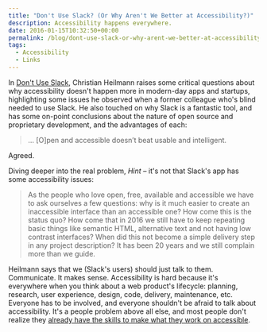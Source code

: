 ```yaml
---
title: "Don't Use Slack? (Or Why Aren't We Better at Accessibility?)"
description: Accessibility happens everywhere.
date: 2016-01-15T10:32:50+00:00
permalink: /blog/dont-use-slack-or-why-arent-we-better-at-accessibility/
tags:
  - Accessibility
  - Links
---
```


In [Don't Use Slack](https://medium.com/hacker-daily/don-t-use-slack-8e70452f3eed), Christian Heilmann raises some critical questions about why accessibility doesn't happen more in modern-day apps and startups, highlighting some issues he observed when a former  colleague who's blind needed to use Slack. He also touched on why Slack is a fantastic tool, and has some on-point conclusions about the nature of open source and proprietary development, and the advantages of each:

> … [O]pen and accessible doesn’t beat usable and intelligent.

Agreed.

Diving deeper into the real problem, _Hint –_ it's not that Slack's app has some accessibility issues:

> As the people who love open, free, available and accessible we have to ask ourselves a few questions: why is it much easier to create an inaccessible interface than an accessible one? How come this is the status quo? How come that in 2016 we still have to keep repeating basic things like semantic HTML, alternative text and not having low contrast interfaces? When did this not become a simple delivery step in any project description? It has been 20 years and we still complain more than we guide.

Heilmann says that we (Slack's users) should just talk to them. Communicate. It makes sense. Accessibility is hard because it's everywhere when you think about a web product's lifecycle: planning, research, user experience, design, code, delivery, maintenance, etc. Everyone has to be involved, and everyone shouldn't be afraid to talk about accessibility. It's a people problem above all else, and most people don't realize they [already have the skills to make what they work on accessible](/tag/everyday-accessibility/).
